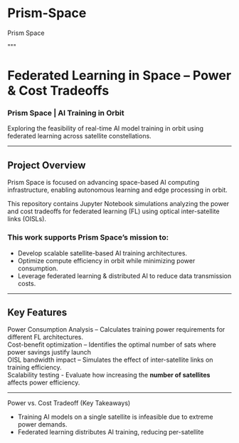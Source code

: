 # Prism-Space
Prism Space 

"""
# Federated Learning in Space – Power & Cost Tradeoffs
### Prism Space | AI Training in Orbit

Exploring the feasibility of real-time AI model training in orbit using federated learning across satellite constellations.

---

## Project Overview
Prism Space is focused on advancing space-based AI computing infrastructure, enabling autonomous learning and edge processing in orbit. 

This repository contains Jupyter Notebook simulations analyzing the power and cost tradeoffs for federated learning (FL) using optical inter-satellite links (OISLs).

### This work supports Prism Space’s mission to:
- Develop scalable satellite-based AI training architectures.
- Optimize compute efficiency in orbit while minimizing power consumption.
- Leverage federated learning & distributed AI to reduce data transmission costs.

---

## Key Features
Power Consumption Analysis – Calculates training power requirements for different FL architectures.  
Cost-benefit optimization – Identifies the optimal number of sats where power savings justify launch  
OISL bandwidth impact – Simulates the effect of inter-satellite links on training efficiency.  
Scalability testing - Evaluate how increasing the **number of satellites** affects power efficiency.  

---

Power vs. Cost Tradeoff (Key Takeaways)
- Training AI models on a single satellite is infeasible due to extreme power demands.
- Federated learning distributes AI training, reducing per-satellite
